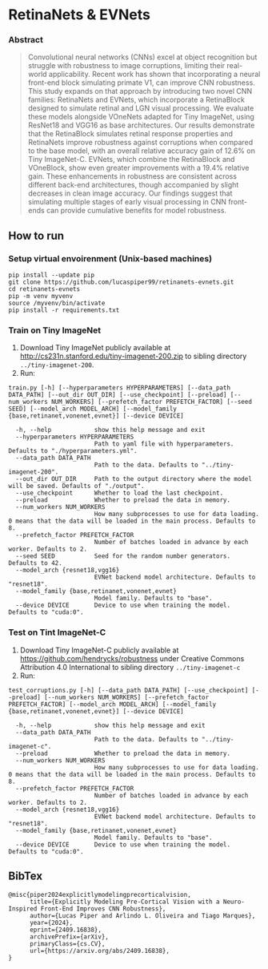 # RetinaNets & EVNets

### Abstract

> Convolutional neural networks (CNNs) excel at object recognition but struggle with robustness to image corruptions, limiting their real-world applicability. Recent work has shown that incorporating a neural front-end block simulating primate V1, can improve CNN robustness. This study expands on that approach by introducing two novel CNN families: RetinaNets and EVNets, which incorporate a RetinaBlock designed to simulate retinal and LGN visual processing. We evaluate these models alongside VOneNets adapted for Tiny ImageNet, using ResNet18 and VGG16 as base architectures. Our results demonstrate that the RetinaBlock simulates retinal response properties and RetinaNets improve robustness against corruptions when compared to the base model, with an overall relative accuracy gain of 12.6% on Tiny ImageNet-C. EVNets, which combine the RetinaBlock and VOneBlock, show even greater improvements with a 19.4% relative gain. These enhancements in robustness are consistent across different back-end architectures, though accompanied by slight decreases in clean image accuracy. Our findings suggest that simulating multiple stages of early visual processing in CNN front-ends can provide cumulative benefits for model robustness.

## How to run

### Setup virtual envoirenment (Unix-based machines)

```
pip install --update pip
git clone https://github.com/lucaspiper99/retinanets-evnets.git
cd retinanets-evnets
pip -m venv myvenv
source /myvenv/bin/activate
pip install -r requirements.txt
```

### Train on Tiny ImageNet

1. Download Tiny ImageNet publicly available at <http://cs231n.stanford.edu/tiny-imagenet-200.zip> to sibling directory `../tiny-imagenet-200`.
2. Run:

```
train.py [-h] [--hyperparameters HYPERPARAMETERS] [--data_path DATA_PATH] [--out_dir OUT_DIR] [--use_checkpoint] [--preload] [--num_workers NUM_WORKERS] [--prefetch_factor PREFETCH_FACTOR] [--seed SEED] [--model_arch MODEL_ARCH] [--model_family {base,retinanet,vonenet,evnet}] [--device DEVICE]

  -h, --help            show this help message and exit
  --hyperparameters HYPERPARAMETERS
                        Path to yaml file with hyperparameters. Defaults to "./hyperparameters.yml". 
  --data_path DATA_PATH
                        Path to the data. Defaults to "../tiny-imagenet-200".
  --out_dir OUT_DIR     Path to the output directory where the model will be saved. Defaults of "./output".
  --use_checkpoint      Whether to load the last checkpoint.
  --preload             Whether to preload the data in memory.
  --num_workers NUM_WORKERS
                        How many subprocesses to use for data loading. 0 means that the data will be loaded in the main process. Defaults to 8.
  --prefetch_factor PREFETCH_FACTOR
                        Number of batches loaded in advance by each worker. Defaults to 2.
  --seed SEED           Seed for the random number generators. Defaults to 42.
  --model_arch {resnet18,vgg16}
                        EVNet backend model architecture. Defaults to "resnet18".
  --model_family {base,retinanet,vonenet,evnet}
                        Model family. Defaults to "base".
  --device DEVICE       Device to use when training the model. Defaults to "cuda:0".
  ```

### Test on Tint ImageNet-C

1. Download Tiny ImageNet-C publicly available at <https://github.com/hendrycks/robustness> under Creative Commons Attribution 4.0 International to sibling directory `../tiny-imagenet-c`
2. Run:

```
test_corruptions.py [-h] [--data_path DATA_PATH] [--use_checkpoint] [--preload] [--num_workers NUM_WORKERS] [--prefetch_factor PREFETCH_FACTOR] [--model_arch MODEL_ARCH] [--model_family {base,retinanet,vonenet,evnet}] [--device DEVICE]

  -h, --help            show this help message and exit
  --data_path DATA_PATH
                        Path to the data. Defaults to "../tiny-imagenet-c".
  --preload             Whether to preload the data in memory.
  --num_workers NUM_WORKERS
                        How many subprocesses to use for data loading. 0 means that the data will be loaded in the main process. Defaults to 8.
  --prefetch_factor PREFETCH_FACTOR
                        Number of batches loaded in advance by each worker. Defaults to 2.
  --model_arch {resnet18,vgg16}
                        EVNet backend model architecture. Defaults to "resnet18".
  --model_family {base,retinanet,vonenet,evnet}
                        Model family. Defaults to "base".
  --device DEVICE       Device to use when training the model. Defaults to "cuda:0".
  ```

## BibTex
```
@misc{piper2024explicitlymodelingprecorticalvision,
      title={Explicitly Modeling Pre-Cortical Vision with a Neuro-Inspired Front-End Improves CNN Robustness}, 
      author={Lucas Piper and Arlindo L. Oliveira and Tiago Marques},
      year={2024},
      eprint={2409.16838},
      archivePrefix={arXiv},
      primaryClass={cs.CV},
      url={https://arxiv.org/abs/2409.16838}, 
}
```
